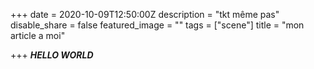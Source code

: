 +++
date = 2020-10-09T12:50:00Z
description = "tkt même pas"
disable_share = false
featured_image = ""
tags = ["scene"]
title = "mon article a moi"

+++
**_HELLO WORLD_**